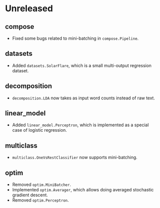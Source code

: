 # Unreleased

## compose

- Fixed some bugs related to mini-batching in `compose.Pipeline`.

## datasets

- Added `datasets.SolarFlare`, which is a small multi-output regression dataset.

## decomposition

- `decomposition.LDA` now takes as input word counts instead of raw text.

## linear_model

- Added `linear_model.Perceptron`, which is implemented as a special case of logistic regression.

## multiclass

- `multiclass.OneVsRestClassifier` now supports mini-batching.

## optim

- Removed `optim.MiniBatcher`.
- Implemented `optim.Averager`, which allows doing averaged stochastic gradient descent.
- Removed `optim.Perceptron`.
